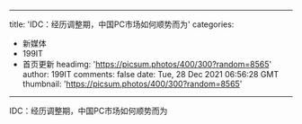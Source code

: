 
---
title: 'IDC：经历调整期，中国PC市场如何顺势而为'
categories: 
 - 新媒体
 - 199IT
 - 首页更新
headimg: 'https://picsum.photos/400/300?random=8565'
author: 199IT
comments: false
date: Tue, 28 Dec 2021 06:56:28 GMT
thumbnail: 'https://picsum.photos/400/300?random=8565'
---

<div>   
IDC：经历调整期，中国PC市场如何顺势而为  
</div>
            